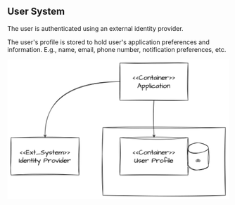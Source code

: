 ## User System
The user is authenticated using an external identity provider.

The user's profile is stored to hold user's application preferences and information. E.g., name, email, phone number, notification preferences, etc.

![](2023-09-15-16-17-58.png)